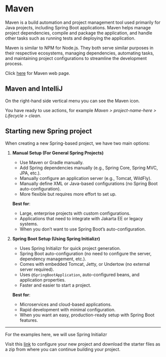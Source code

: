 # Maven

Maven is a build automation and project management tool used primarily for Java projects, including Spring Boot applications. Maven helps manage project dependencies, compile and package the application, and handle other tasks such as running tests and deploying the application.

Maven is similar to NPM for Node.js. They both serve similar purposes in their respective ecosystems, managing dependencies, automating tasks, and maintaining project configurations to streamline the development process.

Click [here](https://maven.apache.org/) for Maven web page.

## Maven and IntelliJ

On the right-hand side vertical menu you can see the Maven icon.

You have ready to use actions, for example _Maven > project-name-here > Lifecycle > clean_.

## Starting new Spring project

When creating a new Spring-based project, we have two main options:

1. **Manual Setup (For General Spring Projects)**

   - Use Maven or Gradle manually.
   - Add Spring dependencies manually (e.g., Spring Core, Spring MVC, JPA, etc.).
   - Manually configure an application server (e.g., Tomcat, WildFly).
   - Manually define XML or Java-based configurations (no Spring Boot auto-configuration).
   - More flexible but requires more effort to set up.

   **Best for**:

   - Large, enterprise projects with custom configurations.
   - Applications that need to integrate with Jakarta EE or legacy systems.
   - When you don’t want to use Spring Boot’s auto-configuration.

2. **Spring Boot Setup (Using Spring Initializr)**

   - Uses Spring Initializr for quick project generation.
   - Spring Boot auto-configuration (no need to configure the server, dependency management, etc.).
   - Comes with embedded Tomcat, Jetty, or Undertow (no external server required).
   - Uses `@SpringBootApplication`, auto-configured beans, and application properties.
   - Faster and easier to start a project.

   **Best for**:

   - Microservices and cloud-based applications.
   - Rapid development with minimal configuration.
   - When you want an easy, production-ready setup with Spring Boot features.

---

For the examples here, we will use Spring Initializr

Visit this [link](https://start.spring.io/) to configure your new project and download the starter files as a zip from where you can continue building your project.
